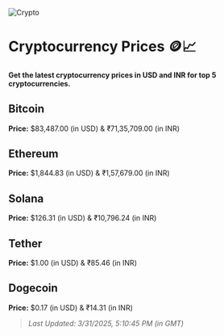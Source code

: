 
![Crypto](https://www.techguide.com.au/wp-content/uploads/2020/11/crypto3.jpeg)

# Cryptocurrency Prices 🪙📈

#### Get the latest cryptocurrency prices in USD and INR for top 5 cryptocurrencies.

## Bitcoin

**Price:** $83,487.00 (in USD) & ₹71,35,709.00 (in INR)

## Ethereum

**Price:** $1,844.83 (in USD) & ₹1,57,679.00 (in INR)

## Solana

**Price:** $126.31 (in USD) & ₹10,796.24 (in INR)

## Tether

**Price:** $1.00 (in USD) & ₹85.46 (in INR)

## Dogecoin

**Price:** $0.17 (in USD) & ₹14.31 (in INR)

> _Last Updated: 3/31/2025, 5:10:45 PM (in GMT)_
